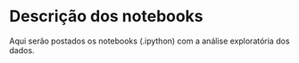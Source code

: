 # Descrição dos notebooks
Aqui serão postados os notebooks (.ipython) com a análise exploratória dos dados.

